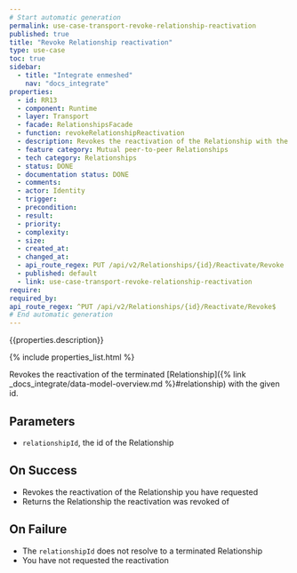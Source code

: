 ```yaml
---
# Start automatic generation
permalink: use-case-transport-revoke-relationship-reactivation
published: true
title: "Revoke Relationship reactivation"
type: use-case
toc: true
sidebar:
  - title: "Integrate enmeshed"
    nav: "docs_integrate"
properties:
  - id: RR13
  - component: Runtime
  - layer: Transport
  - facade: RelationshipsFacade
  - function: revokeRelationshipReactivation
  - description: Revokes the reactivation of the Relationship with the given `relationshipId`.
  - feature category: Mutual peer-to-peer Relationships
  - tech category: Relationships
  - status: DONE
  - documentation status: DONE
  - comments:
  - actor: Identity
  - trigger:
  - precondition:
  - result:
  - priority:
  - complexity:
  - size:
  - created_at:
  - changed_at:
  - api_route_regex: PUT /api/v2/Relationships/{id}/Reactivate/Revoke
  - published: default
  - link: use-case-transport-revoke-relationship-reactivation
require:
required_by:
api_route_regex: ^PUT /api/v2/Relationships/{id}/Reactivate/Revoke$
# End automatic generation
---
```


{{properties.description}}

{% include properties_list.html %}

Revokes the reactivation of the terminated [Relationship]({% link _docs_integrate/data-model-overview.md %}#relationship) with the given id.

## Parameters

- `relationshipId`, the id of the Relationship

## On Success

- Revokes the reactivation of the Relationship you have requested
- Returns the Relationship the reactivation was revoked of

## On Failure

- The `relationshipId` does not resolve to a terminated Relationship
- You have not requested the reactivation
